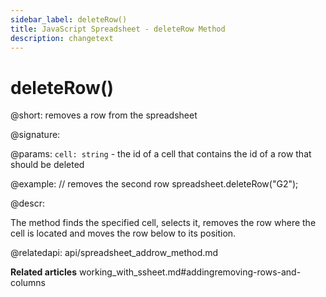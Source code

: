```yaml
---
sidebar_label: deleteRow()
title: JavaScript Spreadsheet - deleteRow Method
description: changetext
---
```


# deleteRow()

@short: removes a row from the spreadsheet

@signature:

@params:
`cell: string` - the id of a cell that contains the id of a row that should be deleted

@example:
// removes the second row
spreadsheet.deleteRow("G2");

@descr:

The method finds the specified cell, selects it, removes the row where the cell is located and moves the row below to its position.

@relatedapi:
api/spreadsheet_addrow_method.md

**Related articles**
working_with_ssheet.md#addingremoving-rows-and-columns

